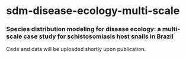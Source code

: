 # sdm-disease-ecology-multi-scale
### Species distribution modeling for disease ecology: a multi-scale case study for schistosomiasis host snails in Brazil

Code and data will be uploaded shortly upon publication.
